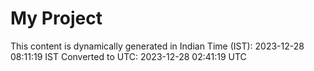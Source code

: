 # My Project

This content is dynamically generated in Indian Time (IST): 2023-12-28 08:11:19 IST
Converted to UTC: 2023-12-28 02:41:19 UTC

